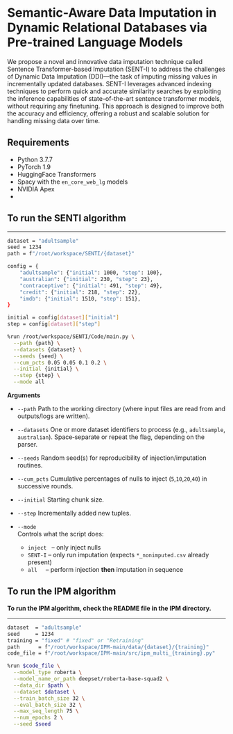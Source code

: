 # Semantic-Aware Data Imputation in Dynamic Relational Databases via Pre-trained Language Models

We propose a novel and innovative data imputation technique called Sentence Transformer-based Imputation (SENT-I) to address the challenges of Dynamic Data Imputation (DDI)—the task of imputing missing values in incrementally updated databases. SENT-I leverages advanced indexing techniques to perform quick and accurate similarity searches by exploiting the inference capabilities of state-of-the-art sentence transformer models, without requiring any finetuning. This approach is designed to improve both the accuracy and efficiency, offering a robust and scalable solution for handling missing data over time.


## Requirements

* Python 3.7.7
* PyTorch 1.9
* HuggingFace Transformers
* Spacy with the ``en_core_web_lg`` models
* NVIDIA Apex
* 
## To run the SENTI algorithm
____________________________________________________________________
```bash
dataset = "adultsample"
seed = 1234
path = f"/root/workspace/SENTI/{dataset}"

config = {
    "adultsample": {"initial": 1000, "step": 100},
    "australian": {"initial": 230, "step": 23},
    "contraceptive": {"initial": 491, "step": 49},
    "credit": {"initial": 218, "step": 22},
    "imdb": {"initial": 1510, "step": 151},
}

initial = config[dataset]["initial"]
step = config[dataset]["step"]

%run /root/workspace/SENTI/Code/main.py \
  --path {path} \
  --datasets {dataset} \
  --seeds {seed} \
  --cum_pcts 0.05 0.05 0.1 0.2 \
  --initial {initial} \
  --step {step} \
  --mode all
```
**Arguments**

- `--path`  Path to the working directory (where input files are read from and outputs/logs are written).

- `--datasets`  One or more dataset identifiers to process (e.g., `adultsample`, `australian`). Space‑separate or repeat the flag, depending on the parser.

- `--seeds`  Random seed(s) for reproducibility of injection/imputation routines.

- `--cum_pcts`  Cumulative percentages of nulls to inject (`5`,`10`,`20`,`40`) in successive rounds.

- `--initial` Starting chunk size.

- `--step`  Incrementally added new tuples.

- `--mode`  
  Controls what the script does:  
  - `inject`   – only inject nulls  
  - `SENT-I` – only run imputation (expects `*_nonimputed.csv` already present)  
  - `all`     – perform injection **then** imputation in sequence

## To run the IPM algorithm

**To run the IPM algorithm, check the README file in the IPM directory.**
____________________________________________________________________
```bash
dataset  = "adultsample"
seed     = 1234
training = "fixed" # "fixed" or "Retraining"
path      = f"/root/workspace/IPM-main/data/{dataset}/{training}"
code_file = f"/root/workspace/IPM-main/src/ipm_multi_{training}.py"

%run $code_file \
  --model_type roberta \
  --model_name_or_path deepset/roberta-base-squad2 \
  --data_dir $path \
  --dataset $dataset \
  --train_batch_size 32 \
  --eval_batch_size 32 \
  --max_seq_length 75 \
  --num_epochs 2 \
  --seed $seed

```
